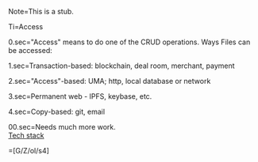 Note=This is a stub.

Ti=Access

0.sec="Access" means to do one of the CRUD operations.  Ways Files can be accessed:

1.sec=Transaction-based:  blockchain, deal room, merchant, payment

2.sec="Access"-based:  UMA; http, local database or network

3.sec=Permanent web - IPFS, keybase, etc.

4.sec=Copy-based: git, email

00.sec=Needs much more work.<br><a href="index.php?action=doc&file=OTF/ProseObject-Stack/Tech_0.md">Tech stack</a>

=[G/Z/ol/s4]
